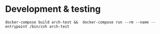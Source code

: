 # Development & testing

`docker-compose build arch-test &&  docker-compose run --rm --name --entrypoint /bin/zsh arch-test`